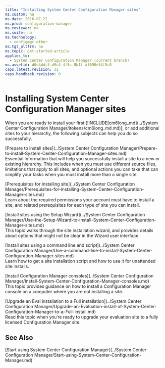 ```yaml
---
title: "Installing System Center Configuration Manager sites"
ms.custom: na
ms.date: 2016-07-22
ms.prod: configuration-manager
ms.reviewer: na
ms.suite: na
ms.technology: 
  - configmgr-other
ms.tgt_pltfrm: na
ms.topic: get-started-article
applies_to: 
  - System Center Configuration Manager (current branch)
ms.assetid: d0e4ddc3-d9c4-4f5c-8b1f-af098e54f5c8
caps.latest.revision: 31
caps.handback.revision: 0
---
```

# Installing System Center Configuration Manager sites

When you are ready to install your first [!INCLUDE[cm6long_md](../System Center Configuration Manager/itokens/cm6long_md.md)], or add additional sites to your hierarchy, the following subjects can help you do so successfully.


[Prepare to install sites](../System Center Configuration Manager/Prepare-to-install-System-Center-Configuration-Manager-sites.md)    
Essential information that will help you successfully install a site to a new or existing hierarchy. This includes when you must use different source files, limitations that apply to all sites, and optional actions you can take that can simplify your tasks when you must install more than a single site. 


[Prerequisites for installing site](../System Center Configuration Manager/Prerequisites-for-installing-System-Center-Configuration-Manager-sites.md)   
Learn about the required permissions your account must have to install a site, and related prerequisites for each type of site you can install. 


[Install sites using the Setup Wizard](../System Center Configuration Manager/Use-the-Setup-Wizard-to-install-System-Center-Configuration-Manager-sites.md)    
This topic walks through the site installation wizard, and provides details about options that might not be clear in the Wizard user interface.  

[Install sites using a command line and script](../System Center Configuration Manager/Use-a-command-line-to-install-System-Center-Configuration-Manager-sites.md)   
Learn how to get a site installation script and how to use it for unattended site installs.

[Install Configuration Manager consoles](../System Center Configuration Manager/Install-System-Center-Configuration-Manager-consoles.md)     
This topic provides guidance on how to install a Configuration Manager console on a computer where you are not installing a site. 
 
[Upgrade an Eval installation to a Full installation](../System Center Configuration Manager/Upgrade-an-Evaluation-install-of-System-Center-Configuration-Manager-to-a-Full-install.md)   
Read this topic when you’re ready to upgrade your evaluation site to a fully licensed Configuration Manager site. 

## See Also
[Start using System Center Configuration Manager](../System Center Configuration Manager/Start-using-System-Center-Configuration-Manager.md)
